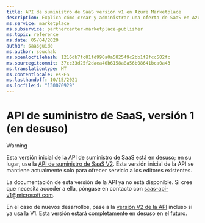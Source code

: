 ```yaml
---
title: API de suministro de SaaS versión v1 en Azure Marketplace
description: Explica cómo crear y administrar una oferta de SaaS en Azure Marketplace mediante las API de suministro versión v1 asociadas.
ms.service: marketplace
ms.subservice: partnercenter-marketplace-publisher
ms.topic: reference
ms.date: 05/04/2020
author: saasguide
ms.author: souchak
ms.openlocfilehash: 1216db7fc81fd990a0a582549c2bb1f8fcc502fc
ms.sourcegitcommit: 37cc33d25f2daea40b6158a8a56b08641bca0a43
ms.translationtype: HT
ms.contentlocale: es-ES
ms.lasthandoff: 10/15/2021
ms.locfileid: "130070929"
---
```

# <a name="saas-fulfillment-apis-version-1-deprecated"></a>API de suministro de SaaS, versión 1 (en desuso)

> [!WARNING]
> Esta versión inicial de la API de suministro de SaaS está en desuso; en su lugar, use la [API de suministro de SaaS V2](./pc-saas-fulfillment-api-v2.md).  Esta versión inicial de la API se mantiene actualmente solo para ofrecer servicio a los editores existentes. 

La documentación de esta versión de la API ya no está disponible. Si cree que necesita acceder a ella, póngase en contacto con saas-api-v1@microsoft.com.

En el caso de nuevos desarrollos, pase a la [versión V2 de la API](./pc-saas-fulfillment-api-v2.md) incluso si ya usa la V1. Esta versión estará completamente en desuso en el futuro.


